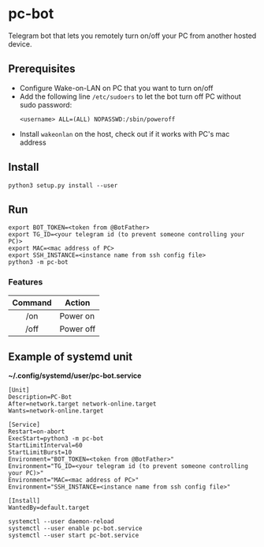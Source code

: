 # pc-bot

Telegram bot that lets you remotely turn on/off your PC from another hosted device.

## Prerequisites

- Configure Wake-on-LAN on PC that you want to turn on/off
- Add the following line `/etc/sudoers` to let the bot turn off PC without sudo password:
    ```
    <username> ALL=(ALL) NOPASSWD:/sbin/poweroff
    ```
- Install `wakeonlan` on the host, check out if it works with PC's mac address

## Install

```
python3 setup.py install --user
```

## Run

```
export BOT_TOKEN=<token from @BotFather>
export TG_ID=<your telegram id (to prevent someone controlling your PC)>
export MAC=<mac address of PC>
export SSH_INSTANCE=<instance name from ssh config file>
python3 -m pc-bot
```

### Features

| Command | Action    |
|:-------:| --------- |
|   /on   | Power on  |
|  /off   | Power off |



## Example of systemd unit

**~/.config/systemd/user/pc-bot.service**
```
[Unit]
Description=PC-Bot
After=network.target network-online.target
Wants=network-online.target

[Service]
Restart=on-abort
ExecStart=python3 -m pc-bot
StartLimitInterval=60
StartLimitBurst=10
Environment="BOT_TOKEN=<token from @BotFather>"
Environment="TG_ID=<your telegram id (to prevent someone controlling your PC)>"
Environment="MAC=<mac address of PC>"
Environment="SSH_INSTANCE=<instance name from ssh config file>"

[Install]
WantedBy=default.target
```

```
systemctl --user daemon-reload
systemctl --user enable pc-bot.service
systemctl --user start pc-bot.service
```
